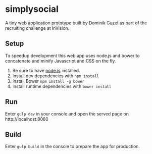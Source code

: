 simplysocial
============
A tiny web application prototype built by Dominik Guzei as part of the
recruiting challenge at InVision.

Setup
-----
To speedup development this web app uses node.js and bower to concatenate
and minify Javascript and CSS on the fly.

1. Be sure to have [node.js](https://nodejs.org/) installed.
2. Install dev dependencies with `npm install`
3. Install Bower `npm install -g bower`
3. Install runtime dependencies with `bower install`

Run
---
Enter `gulp dev` in your console and open the served page on http://localhost:8080

Build
-----
Enter `gulp build` in the console to prepare the app for production.
